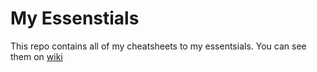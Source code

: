 # My Essenstials

This repo contains all of my cheatsheets to my essentsials. You can see them on [wiki](/../wiki) 

